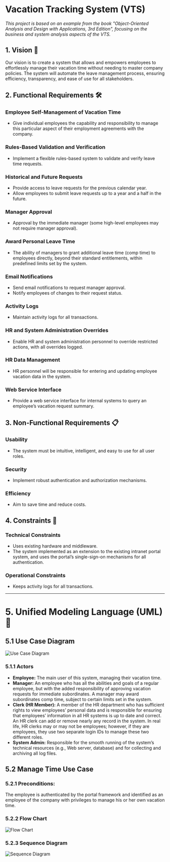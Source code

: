 # Vacation Tracking System (VTS) 

*This project is based on an example from the book "Object-Oriented Analysis and Design with Applications, 3rd Edition", focusing on the business and system analysis aspects of the VTS.*

## 1. Vision 🌟
Our vision is to create a system that allows and empowers employees to effortlessly manage their vacation time without needing to master company policies. The system will automate the leave management process, ensuring efficiency, transparency, and ease of use for all stakeholders.

## 2. Functional Requirements 🛠️
### Employee Self-Management of Vacation Time
- Give individual employees the capability and responsibility to manage this particular aspect of their employment agreements with the company.

### Rules-Based Validation and Verification
- Implement a flexible rules-based system to validate and verify leave time requests.

### Historical and Future Requests
- Provide access to leave requests for the previous calendar year.
- Allow employees to submit leave requests up to a year and a half in the future.

### Manager Approval
- Approval by the immediate manager (some high-level employees may not require manager approval).

### Award Personal Leave Time
- The ability of managers to grant additional leave time (comp time) to employees directly, beyond their standard entitlements, within predefined limits set by the system.

### Email Notifications
- Send email notifications to request manager approval.
- Notify employees of changes to their request status.

### Activity Logs
- Maintain activity logs for all transactions.

### HR and System Administration Overrides
- Enable HR and system administration personnel to override restricted actions, with all overrides logged.

### HR Data Management
- HR personnel will be responsible for entering and updating employee vacation data in the system.

### Web Service Interface
- Provide a web service interface for internal systems to query an employee’s vacation request summary.

## 3. Non-Functional Requirements 📋
### Usability
- The system must be intuitive, intelligent, and easy to use for all user roles.

### Security
- Implement robust authentication and authorization mechanisms.

### Efficiency
- Aim to save time and reduce costs.

## 4. Constraints 🚧
### Technical Constraints
- Uses existing hardware and middleware.
- The system implemented as an extension to the existing intranet portal system, and uses the portal’s single-sign-on mechanisms for all authentication.

### Operational Constraints
- Keeps activity logs for all transactions.

---

# 5. Unified Modeling Language (UML) 📐

## 5.1 Use Case Diagram
![Use Case Diagram](DOCs/Use%20Case%20Diagram.png)

### 5.1.1 Actors
- **Employee:** The main user of this system, managing their vacation time.
- **Manager:** An employee who has all the abilities and goals of a regular employee, but with the added responsibility of approving vacation requests for immediate subordinates. A manager may award subordinates comp time, subject to certain limits set in the system.
- **Clerk (HR Member):** A member of the HR department who has sufficient rights to view employees’ personal data and is responsible for ensuring that employees’ information in all HR systems is up to date and correct. An HR clerk can add or remove nearly any record in the system. In real life, HR clerks may or may not be employees; however, if they are employees, they use two separate login IDs to manage these two different roles.
- **System Admin:** Responsible for the smooth running of the system’s technical resources (e.g., Web server, database) and for collecting and archiving all log files.

## 5.2 Manage Time Use Case
### 5.2.1 Preconditions:
The employee is authenticated by the portal framework and identified as an employee of the company with privileges to manage his or her 
own vacation time.
### 5.2.2 Flow Chart
![Flow Chart](DOCs/Flow%20Chart%20-%20Manage%20Time.png)
### 5.2.3 Sequence Diagram
![Sequence Diagram](DOCs/Sequence%20Diagram%20-%20Manage%20Time.png)



